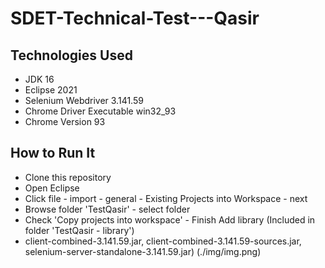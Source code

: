 # SDET-Technical-Test---Qasir


## Technologies Used
* JDK 16
* Eclipse 2021
* Selenium Webdriver 3.141.59
* Chrome Driver Executable win32_93
* Chrome Version 93

## How to Run It
* Clone this repository
* Open Eclipse
* Click file - import - general - Existing Projects into Workspace - next
* Browse folder 'TestQasir' - select folder
* Check 'Copy projects into workspace' - Finish
Add library (Included in folder 'TestQasir - library')
* client-combined-3.141.59.jar, client-combined-3.141.59-sources.jar, selenium-server-standalone-3.141.59.jar)
(./img/img.png)
